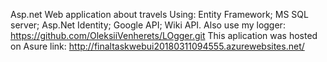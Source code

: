 
Asp.net Web application about travels Using: 
Entity Framework; 
MS SQL server; 
Asp.Net Identity; 
Google API; 
Wiki API. 
Also use my logger: https://github.com/OleksiiVenherets/LOgger.git 
This aplication was hosted on Asure link: http://finaltaskwebui20180311094555.azurewebsites.net/
